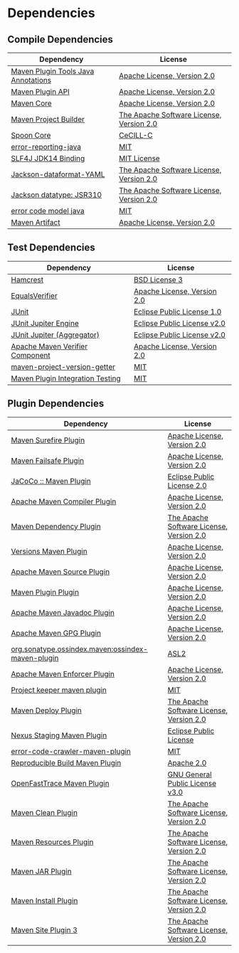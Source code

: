 <!-- @formatter:off -->
# Dependencies

## Compile Dependencies

| Dependency                               | License                                       |
| ---------------------------------------- | --------------------------------------------- |
| [Maven Plugin Tools Java Annotations][0] | [Apache License, Version 2.0][1]              |
| [Maven Plugin API][2]                    | [Apache License, Version 2.0][1]              |
| [Maven Core][4]                          | [Apache License, Version 2.0][1]              |
| [Maven Project Builder][6]               | [The Apache Software License, Version 2.0][7] |
| [Spoon Core][8]                          | [CeCILL-C][9]                                 |
| [error-reporting-java][10]               | [MIT][11]                                     |
| [SLF4J JDK14 Binding][12]                | [MIT License][13]                             |
| [Jackson-dataformat-YAML][14]            | [The Apache Software License, Version 2.0][7] |
| [Jackson datatype: JSR310][16]           | [The Apache Software License, Version 2.0][7] |
| [error code model java][18]              | [MIT][11]                                     |
| [Maven Artifact][20]                     | [Apache License, Version 2.0][1]              |

## Test Dependencies

| Dependency                             | License                           |
| -------------------------------------- | --------------------------------- |
| [Hamcrest][22]                         | [BSD License 3][23]               |
| [EqualsVerifier][24]                   | [Apache License, Version 2.0][7]  |
| [JUnit][26]                            | [Eclipse Public License 1.0][27]  |
| [JUnit Jupiter Engine][28]             | [Eclipse Public License v2.0][29] |
| [JUnit Jupiter (Aggregator)][28]       | [Eclipse Public License v2.0][29] |
| [Apache Maven Verifier Component][32]  | [Apache License, Version 2.0][1]  |
| [maven-project-version-getter][34]     | [MIT][11]                         |
| [Maven Plugin Integration Testing][36] | [MIT][11]                         |

## Plugin Dependencies

| Dependency                                              | License                                       |
| ------------------------------------------------------- | --------------------------------------------- |
| [Maven Surefire Plugin][38]                             | [Apache License, Version 2.0][1]              |
| [Maven Failsafe Plugin][40]                             | [Apache License, Version 2.0][1]              |
| [JaCoCo :: Maven Plugin][42]                            | [Eclipse Public License 2.0][43]              |
| [Apache Maven Compiler Plugin][44]                      | [Apache License, Version 2.0][1]              |
| [Maven Dependency Plugin][46]                           | [The Apache Software License, Version 2.0][7] |
| [Versions Maven Plugin][48]                             | [Apache License, Version 2.0][1]              |
| [Apache Maven Source Plugin][50]                        | [Apache License, Version 2.0][1]              |
| [Maven Plugin Plugin][52]                               | [Apache License, Version 2.0][1]              |
| [Apache Maven Javadoc Plugin][54]                       | [Apache License, Version 2.0][1]              |
| [Apache Maven GPG Plugin][56]                           | [Apache License, Version 2.0][7]              |
| [org.sonatype.ossindex.maven:ossindex-maven-plugin][58] | [ASL2][7]                                     |
| [Apache Maven Enforcer Plugin][60]                      | [Apache License, Version 2.0][1]              |
| [Project keeper maven plugin][62]                       | [MIT][11]                                     |
| [Maven Deploy Plugin][64]                               | [The Apache Software License, Version 2.0][7] |
| [Nexus Staging Maven Plugin][66]                        | [Eclipse Public License][27]                  |
| [error-code-crawler-maven-plugin][68]                   | [MIT][11]                                     |
| [Reproducible Build Maven Plugin][70]                   | [Apache 2.0][7]                               |
| [OpenFastTrace Maven Plugin][72]                        | [GNU General Public License v3.0][73]         |
| [Maven Clean Plugin][74]                                | [The Apache Software License, Version 2.0][7] |
| [Maven Resources Plugin][76]                            | [The Apache Software License, Version 2.0][7] |
| [Maven JAR Plugin][78]                                  | [The Apache Software License, Version 2.0][7] |
| [Maven Install Plugin][80]                              | [The Apache Software License, Version 2.0][7] |
| [Maven Site Plugin 3][82]                               | [The Apache Software License, Version 2.0][7] |

[42]: https://www.eclemma.org/jacoco/index.html
[62]: https://github.com/exasol/project-keeper-maven-plugin
[10]: https://github.com/exasol/error-reporting-java
[7]: http://www.apache.org/licenses/LICENSE-2.0.txt
[38]: https://maven.apache.org/surefire/maven-surefire-plugin/
[74]: http://maven.apache.org/plugins/maven-clean-plugin/
[32]: https://maven.apache.org/shared/maven-verifier/
[11]: https://opensource.org/licenses/MIT
[6]: http://maven.apache.org/
[20]: https://maven.apache.org/ref/3.6.3/maven-artifact/
[34]: https://github.com/exasol/maven-project-version-getter
[48]: http://www.mojohaus.org/versions-maven-plugin/
[23]: http://opensource.org/licenses/BSD-3-Clause
[44]: https://maven.apache.org/plugins/maven-compiler-plugin/
[56]: http://maven.apache.org/plugins/maven-gpg-plugin/
[72]: https://github.com/itsallcode/openfasttrace-maven-plugin
[26]: http://junit.org
[43]: https://www.eclipse.org/legal/epl-2.0/
[4]: https://maven.apache.org/ref/3.6.3/maven-core/
[70]: http://zlika.github.io/reproducible-build-maven-plugin
[13]: http://www.opensource.org/licenses/mit-license.php
[18]: https://github.com/exasol/error-code-model-java
[14]: https://github.com/FasterXML/jackson-dataformats-text
[28]: https://junit.org/junit5/
[52]: https://maven.apache.org/plugin-tools/maven-plugin-plugin
[50]: https://maven.apache.org/plugins/maven-source-plugin/
[22]: http://hamcrest.org/JavaHamcrest/
[12]: http://www.slf4j.org
[76]: http://maven.apache.org/plugins/maven-resources-plugin/
[0]: https://maven.apache.org/plugin-tools/maven-plugin-annotations
[9]: http://cecill.info/licences/Licence_CeCILL-C_V1-en.txt
[66]: http://www.sonatype.com/public-parent/nexus-maven-plugins/nexus-staging/nexus-staging-maven-plugin/
[16]: https://github.com/FasterXML/jackson-modules-java8/
[40]: https://maven.apache.org/surefire/maven-failsafe-plugin/
[46]: http://maven.apache.org/plugins/maven-dependency-plugin/
[27]: http://www.eclipse.org/legal/epl-v10.html
[2]: https://maven.apache.org/ref/3.6.3/maven-plugin-api/
[73]: https://www.gnu.org/licenses/gpl-3.0.html
[78]: http://maven.apache.org/plugins/maven-jar-plugin/
[1]: https://www.apache.org/licenses/LICENSE-2.0.txt
[60]: https://maven.apache.org/enforcer/maven-enforcer-plugin/
[29]: https://www.eclipse.org/legal/epl-v20.html
[80]: http://maven.apache.org/plugins/maven-install-plugin/
[58]: https://sonatype.github.io/ossindex-maven/maven-plugin/
[8]: http://spoon.gforge.inria.fr/
[36]: https://github.com/exasol/maven-plugin-integration-testing
[24]: http://www.jqno.nl/equalsverifier
[64]: http://maven.apache.org/plugins/maven-deploy-plugin/
[82]: http://maven.apache.org/plugins/maven-site-plugin/
[54]: https://maven.apache.org/plugins/maven-javadoc-plugin/
[68]: https://github.com/exasol/error-code-crawler-maven-plugin
